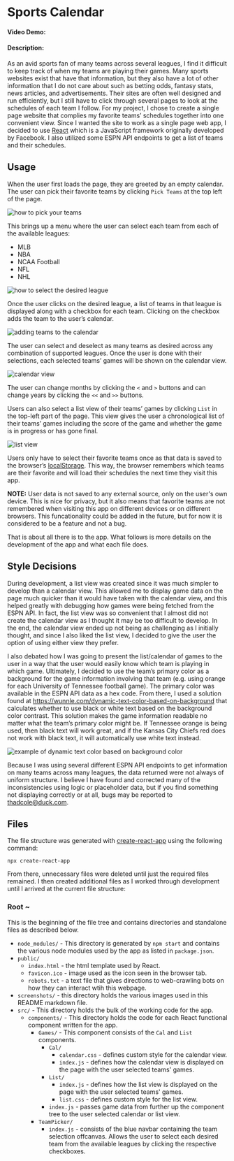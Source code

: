 # Sports Calendar

#### Video Demo: <URL HERE>

#### Description:

As an avid sports fan of many teams across several leagues, I find it difficult to keep track of when my teams are playing their games. Many sports websites exist that have that information, but they also have a lot of other information that I do not care about such as betting odds, fantasy stats, news articles, and advertisements. Their sites are often well designed and run efficiently, but I still have to click through several pages to look at the schedules of each team I follow. For my project, I chose to create a single page website that complies my favorite teams’ schedules together into one convenient view. Since I wanted the site to work as a single page web app, I decided to use [React](https://reactjs.org) which is a JavaScript framework originally developed by Facebook. I also utilized some ESPN API endpoints to get a list of teams and their schedules.

## Usage

When the user first loads the page, they are greeted by an empty calendar. The user can pick their favorite teams by clicking `Pick Teams` at the top left of the page.

![how to pick your teams](./screenshots/pickTeams.png)

This brings up a menu where the user can select each team from each of the available leagues:

- MLB
- NBA
- NCAA Football
- NFL
- NHL

![how to select the desired league](./screenshots/selectLeague.png)

Once the user clicks on the desired league, a list of teams in that league is displayed along with a checkbox for each team. Clicking on the checkbox adds the team to the user’s calendar.

![adding teams to the calendar](./screenshots/chiefsCheckmark.png)

The user can select and deselect as many teams as desired across any combination of supported leagues. Once the user is done with their selections, each selected teams’ games will be shown on the calendar view.

![calendar view](./screenshots/fullCalendar.png)

The user can change months by clicking the `<` and `>` buttons and can change years by clicking the `<<` and `>>` buttons.

Users can also select a list view of their teams’ games by clicking `List` in the top-left part of the page. This view gives the user a chronological list of their teams’ games including the score of the game and whether the game is in progress or has gone final.

![list view](./screenshots/listView.png)

Users only have to select their favorite teams once as that data is saved to the browser’s [localStorage](https://developer.mozilla.org/en-US/docs/Web/API/Window/localStorage). This way, the browser remembers which teams are their favorite and will load their schedules the next time they visit this app.

**NOTE:** User data is not saved to any external source, only on the user's own device. This is nice for privacy, but it also means that favorite teams are not remembered when visiting this app on different devices or on different browsers. This funcationality could be added in the future, but for now it is considered to be a feature and not a bug.

That is about all there is to the app. What follows is more details on the development of the app and what each file does.

## Style Decisions

During development, a list view was created since it was much simpler to develop than a calendar view. This allowed me to display game data on the page much quicker than it would have taken with the calendar view, and this helped greatly with debugging how games were being fetched from the ESPN API. In fact, the list view was so convenient that I almost did not create the calendar view as I thought it may be too difficult to develop. In the end, the calendar view ended up not being as challenging as I initially thought, and since I also liked the list view, I decided to give the user the option of using either view they prefer.

I also debated how I was going to present the list/calendar of games to the user in a way that the user would easily know which team is playing in which game. Ultimately, I decided to use the team’s primary color as a background for the game information involving that team (e.g. using orange for each University of Tennessee football game). The primary color was available in the ESPN API data as a hex code. From there, I used a solution found at https://wunnle.com/dynamic-text-color-based-on-background that calculates whether to use black or white text based on the background color contrast. This solution makes the game information readable no matter what the team’s primary color might be. If Tennessee orange is being used, then black text will work great, and if the Kansas City Chiefs red does not work with black text, it will automatically use white text instead.

![example of dynamic text color based on background color](./screenshots/blackorwhite.png)

Because I was using several different ESPN API endpoints to get information on many teams across many leagues, the data returned were not always of uniform structure. I believe I have found and corrected many of the inconsistencies using logic or placeholder data, but if you find something not displaying correctly or at all, bugs may be reported to thadcole@duck.com.

## Files

The file structure was generated with [create-react-app](https://create-react-app.dev/) using the following command:

```
npx create-react-app
```

From there, unnecessary files were deleted until just the required files remained. I then created additional files as I worked through development until I arrived at the current file structure:

### Root ~

This is the beginning of the file tree and contains directories and standalone files as described below.

- `node_modules/` - This directory is generated by `npm start` and contains the various node modules used by the app as listed in `package.json`.
- `public/`
  - `index.html` - the html template used by React.
  - `favicon.ico` - image used as the icon seen in the browser tab.
  - `robots.txt` - a text file that gives directions to web-crawling bots on how they can interact wtih this webpage.
- `screenshots/` - this directory holds the various images used in this README markdown file.
- `src/` - This directory holds the bulk of the working code for the app.
  - `components/` - This directory holds the code for each React functional component written for the app.
    - `Games/` - This component consists of the `Cal` and `List` components.
      - `Cal/`
        - `calendar.css` - defines custom style for the calendar view.
        - `index.js` - defines how the calendar view is displayed on the page with the user selected teams' games.
      - `List/`
        - `index.js` - defines how the list view is displayed on the page with the user selected teams' games.
        - `list.css` - defines custom style for the list view.
      - `index.js` - passes game data from further up the component tree to the user selected calendar or list view.
    - `TeamPicker/`
      - `index.js` - consists of the blue navbar containing the team selection offcanvas. Allows the user to select each desired team from the available leagues by clicking the respective checkboxes.